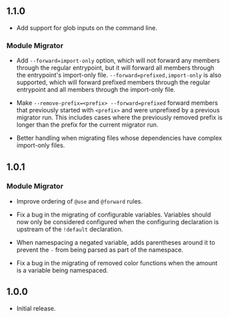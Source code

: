 ## 1.1.0

* Add support for glob inputs on the command line.

### Module Migrator

* Add `--forward=import-only` option, which will not forward any members through
  the regular entrypoint, but it will forward all members through the
  entrypoint's import-only file. `--forward=prefixed,import-only` is also
  supported, which will forward prefixed members through the regular entrypoint
  and all members through the import-only file.

* Make `--remove-prefix=<prefix> --forward=prefixed` forward members that
  previously started with `<prefix>` and were unprefixed by a previous migrator
  run. This includes cases where the previously removed prefix is longer than
  the prefix for the current migrator run.

* Better handling when migrating files whose dependencies have complex
  import-only files.

## 1.0.1

### Module Migrator

* Improve ordering of `@use` and `@forward` rules.

* Fix a bug in the migrating of configurable variables. Variables should now
  only be considered configured when the configuring declaration is upstream of
  the `!default` declaration.

* When namespacing a negated variable, adds parentheses around it to prevent the
  `-` from being parsed as part of the namespace.

* Fix a bug in the migrating of removed color functions when the amount is a
  variable being namespaced.

## 1.0.0

* Initial release.
